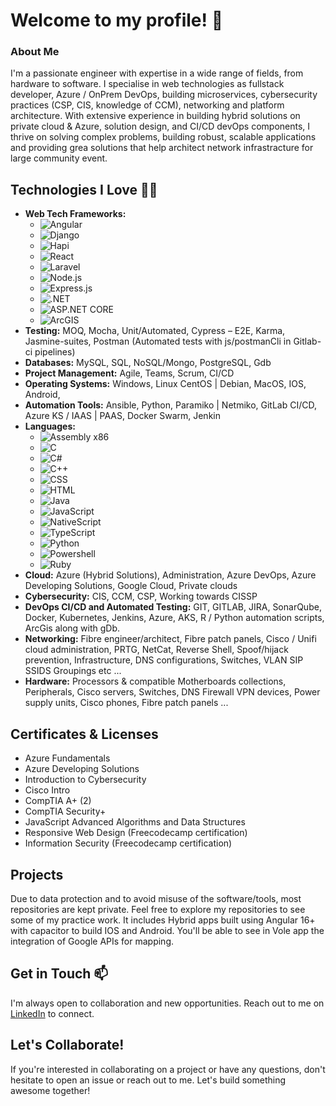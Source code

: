 # Welcome to my profile! 👋

### About Me

I'm a passionate engineer with expertise in a wide range of fields, from hardware to software. I specialise in web technologies as fullstack developer, Azure / OnPrem DevOps, building microservices, cybersecurity practices (CSP, CIS, knowledge of CCM), networking and platform architecture. With extensive experience in building hybrid solutions on private cloud & Azure, solution design, and CI/CD devOps components, I thrive on solving complex problems, building robust, scalable applications and providing grea solutions that help architect network infrastracture for large community event.

## Technologies I Love 🌱🔭

- **Web Tech Frameworks:** 
    - ![Angular](https://img.shields.io/badge/-Angular-DD0031?logo=angular&logoColor=white)
    - ![Django](https://img.shields.io/badge/-Django-092E20?logo=django&logoColor=white)
    - ![Hapi](https://img.shields.io/badge/-Hapi-092E20?logo=nunjucks&logoColor=white)
    - ![React](https://img.shields.io/badge/-React-61DAFB?logo=react&logoColor=white)
    - ![Laravel](https://img.shields.io/badge/-Laravel-FF2D20?logo=laravel&logoColor=white)
    - ![Node.js](https://img.shields.io/badge/-Node.js-339933?logo=node.js&logoColor=white)
    - ![Express.js](https://img.shields.io/badge/-Express.js-000000?logo=express&logoColor=white)
    - ![.NET](https://img.shields.io/badge/-.NET-512BD4?logo=.net&logoColor=white)
    - ![ASP.NET CORE](https://img.shields.io/badge/-ASP.NET%20CORE-512BD4?logo=.net&logoColor=white)
    - ![ArcGIS](https://img.shields.io/badge/-ArcGIS%20CORE-512BD4?logo=ArcGIS&logoColor=white)
- **Testing:** MOQ, Mocha, Unit/Automated, Cypress – E2E, Karma, Jasmine-suites, Postman (Automated tests with js/postmanCli in Gitlab-ci pipelines)
- **Databases:** MySQL, SQL, NoSQL/Mongo, PostgreSQL, Gdb
- **Project Management:** Agile, Teams, Scrum, CI/CD
- **Operating Systems:** Windows, Linux CentOS | Debian, MacOS, IOS, Android,
- **Automation Tools:** Ansible, Python, Paramiko | Netmiko, GitLab CI/CD, Azure KS / IAAS | PAAS, Docker Swarm, Jenkin
- **Languages:** 
    - ![Assembly](https://img.shields.io/badge/-Assembly-000000?logo=assembly&logoColor=white) x86
    - ![C](https://img.shields.io/badge/-C-00599C?logo=c&logoColor=white)
    - ![C#](https://img.shields.io/badge/-C%23-239120?logo=c-sharp&logoColor=white)
    - ![C++](https://img.shields.io/badge/-C%2B%2B-00599C?logo=c%2B%2B&logoColor=white)
    - ![CSS](https://img.shields.io/badge/-CSS-1572B6?logo=css3&logoColor=white)
    - ![HTML](https://img.shields.io/badge/-HTML-E34F26?logo=html5&logoColor=white)
    - ![Java](https://img.shields.io/badge/-Java-007396?logo=java&logoColor=white)
    - ![JavaScript](https://img.shields.io/badge/-JavaScript-F7DF1E?logo=javascript&logoColor=black)
    - ![NativeScript](https://img.shields.io/badge/-nativescript-F7DF1E?logo=nativescript&logoColor=white)
    - ![TypeScript](https://img.shields.io/badge/-TypeScript-3178C6?logo=typescript&logoColor=white)
    - ![Python](https://img.shields.io/badge/-Python-3776AB?logo=python&logoColor=white)
    - ![Powershell](https://img.shields.io/badge/-Powershell-5391FE?logo=powershell&logoColor=white)
    - ![Ruby](https://img.shields.io/badge/-Ruby-CC342D?logo=ruby&logoColor=white)
- **Cloud:** Azure (Hybrid Solutions), Administration, Azure DevOps, Azure Developing Solutions, Google Cloud, Private clouds
- **Cybersecurity:** CIS, CCM, CSP, Working towards CISSP
- **DevOps CI/CD and Automated Testing:** GIT, GITLAB, JIRA, SonarQube, Docker, Kubernetes, Jenkins, Azure, AKS, R / Python automation scripts, ArcGis along with gDb.
- **Networking:** Fibre engineer/architect, Fibre patch panels, Cisco / Unifi cloud administration, PRTG, NetCat, Reverse Shell, Spoof/hijack prevention, Infrastructure, DNS configurations, Switches, VLAN SIP SSIDS Groupings etc ...
- **Hardware:** Processors & compatible Motherboards collections, Peripherals, Cisco servers, Switches, DNS Firewall VPN devices, Power supply units, Cisco phones, Fibre patch panels ...

## Certificates & Licenses

- Azure Fundamentals
- Azure Developing Solutions
- Introduction to Cybersecurity
- Cisco Intro 
- CompTIA A+ (2)
- CompTIA Security+
- JavaScript Advanced Algorithms and Data Structures
- Responsive Web Design (Freecodecamp certification)
- Information Security (Freecodecamp certification) 

## Projects

Due to data protection and to avoid misuse of the software/tools, most repositories are kept private. Feel free to explore my repositories to see some of my practice work. It includes Hybrid apps built using Angular 16+ with capacitor to build IOS and Android. You'll be able to see in Vole app the integration of Google APIs for mapping.

## Get in Touch 📫 

I'm always open to collaboration and new opportunities. Reach out to me on [LinkedIn](https://linkedin.com/in/ahmed-arian-79a5b9141) to connect.

## Let's Collaborate!

If you're interested in collaborating on a project or have any questions, don't hesitate to open an issue or reach out to me. Let's build something awesome together!
